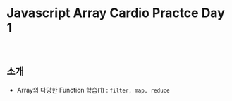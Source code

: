 # Javascript Array Cardio Practce Day 1


<br>


## 소개 

- Array의 다양한 Function 학습(1) : `filter, map, reduce`
